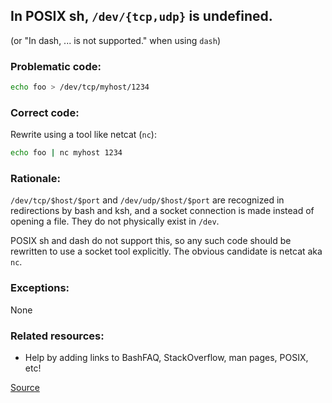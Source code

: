 ## In POSIX sh, `/dev/{tcp,udp}` is undefined.

(or "In dash, ... is not supported." when using `dash`)

### Problematic code:

```sh
echo foo > /dev/tcp/myhost/1234
```

### Correct code:

Rewrite using a tool like netcat (`nc`):

```sh
echo foo | nc myhost 1234
```

### Rationale:

`/dev/tcp/$host/$port` and `/dev/udp/$host/$port` are recognized in redirections by bash and ksh, and a socket connection is made instead of opening a file. They do not physically exist in `/dev`.

POSIX sh and dash do not support this, so any such code should be rewritten to use a socket tool explicitly. The obvious candidate is netcat aka `nc`.  

### Exceptions:

None

### Related resources:

* Help by adding links to BashFAQ, StackOverflow, man pages, POSIX, etc!

[Source](https://github.com/koalaman/shellcheck/wiki/SC3025)

